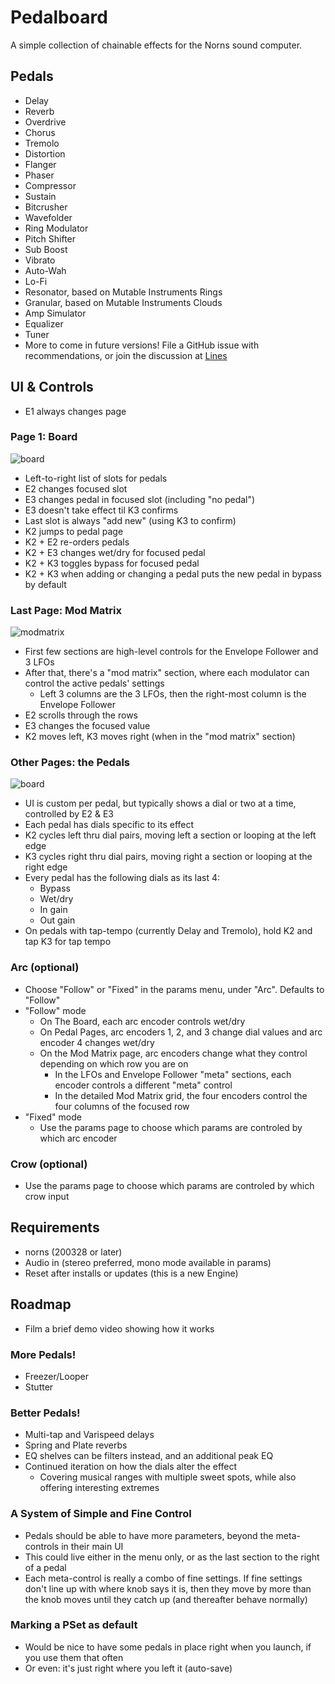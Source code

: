 # Pedalboard
A simple collection of chainable effects for the Norns sound computer.

## Pedals
* Delay
* Reverb
* Overdrive
* Chorus
* Tremolo
* Distortion
* Flanger
* Phaser
* Compressor
* Sustain
* Bitcrusher
* Wavefolder
* Ring Modulator
* Pitch Shifter
* Sub Boost
* Vibrato
* Auto-Wah
* Lo-Fi
* Resonator, based on Mutable Instruments Rings
* Granular, based on Mutable Instruments Clouds
* Amp Simulator
* Equalizer
* Tuner
* More to come in future versions! File a GitHub issue with recommendations, or join the discussion at [Lines](https://llllllll.co/t/pedalboard-chainable-fx-for-norns/31119/27)

## UI & Controls
* E1 always changes page

### Page 1: Board
![board](screenshots/board.png)
* Left-to-right list of slots for pedals
* E2 changes focused slot
* E3 changes pedal in focused slot (including "no pedal")
* E3 doesn't take effect til K3 confirms
* Last slot is always "add new" (using K3 to confirm)
* K2 jumps to pedal page
* K2 + E2 re-orders pedals
* K2 + E3 changes wet/dry for focused pedal
* K2 + K3 toggles bypass for focused pedal
* K2 + K3 when adding or changing a pedal puts the new pedal in bypass by default

### Last Page: Mod Matrix
![modmatrix](screenshots/modmatrix.png)
* First few sections are high-level controls for the Envelope Follower and 3 LFOs
* After that, there's a "mod matrix" section, where each modulator can control the active pedals' settings
  * Left 3 columns are the 3 LFOs, then the right-most column is the Envelope Follower
* E2 scrolls through the rows
* E3 changes the focused value
* K2 moves left, K3 moves right (when in the "mod matrix" section)

### Other Pages: the Pedals
![board](screenshots/pedal.png)
* UI is custom per pedal, but typically shows a dial or two at a time, controlled by E2 & E3
* Each pedal has dials specific to its effect
* K2 cycles left thru dial pairs, moving left a section or looping at the left edge
* K3 cycles right thru dial pairs, moving right a section or looping at the right edge
* Every pedal has the following dials as its last 4:
  * Bypass
  * Wet/dry
  * In gain
  * Out gain
* On pedals with tap-tempo (currently Delay and Tremolo), hold K2 and tap K3 for tap tempo

### Arc (optional)
* Choose "Follow" or "Fixed" in the params menu, under "Arc". Defaults to "Follow"
* "Follow" mode
  * On The Board, each arc encoder controls wet/dry
  * On Pedal Pages, arc encoders 1, 2, and 3 change dial values and arc encoder 4 changes wet/dry
  * On the Mod Matrix page, arc encoders change what they control depending on which row you are on
    * In the LFOs and Envelope Follower "meta" sections, each encoder controls a different "meta" control
    * In the detailed Mod Matrix grid, the four encoders control the four columns of the focused row
* "Fixed" mode
  * Use the params page to choose which params are controled by which arc encoder

### Crow (optional)
* Use the params page to choose which params are controled by which crow input

## Requirements
* norns (200328 or later)
* Audio in (stereo preferred, mono mode available in params)
* Reset after installs or updates (this is a new Engine)

## Roadmap
* Film a brief demo video showing how it works

### More Pedals!
* Freezer/Looper
* Stutter

### Better Pedals!
* Multi-tap and Varispeed delays
* Spring and Plate reverbs
* EQ shelves can be filters instead, and an additional peak EQ
* Continued iteration on how the dials alter the effect
  * Covering musical ranges with multiple sweet spots, while also offering interesting extremes

### A System of Simple and Fine Control
* Pedals should be able to have more parameters, beyond the meta-controls in their main UI
* This could live either in the menu only, or as the last section to the right of a pedal
* Each meta-control is really a combo of fine settings. If fine settings don't line up with where knob says it is, then they move by more than the knob moves until they catch up (and thereafter behave normally)

### Marking a PSet as default
* Would be nice to have some pedals in place right when you launch, if you use them that often
* Or even: it's just right where you left it (auto-save)

